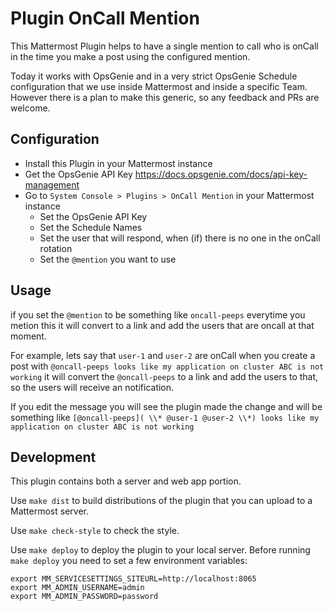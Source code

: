 # Plugin OnCall Mention

This Mattermost Plugin helps to have a single mention to call who is onCall in the time you make a post using the configured mention.

Today it works with OpsGenie and in a very strict OpsGenie Schedule configuration that we use inside Mattermost and inside a specific Team.
However there is a plan to make this generic, so any feedback and PRs are welcome.

## Configuration

- Install this Plugin in your Mattermost instance
- Get the OpsGenie API Key https://docs.opsgenie.com/docs/api-key-management
- Go to `System Console > Plugins > OnCall Mention` in your Mattermost instance
    - Set the OpsGenie API Key
    - Set the Schedule Names
    - Set the user that will respond, when (if) there is no one in the onCall rotation
    - Set the `@mention` you want to use


## Usage

if you set the `@mention` to be something like `oncall-peeps` everytime you metion this it will convert to a link and add the users that are oncall at that moment.

For example, lets say that `user-1` and `user-2` are onCall when you create a post with `@oncall-peeps looks like my application on cluster ABC is not working` it will convert the `@oncall-peeps` to a link and add the users to that, so the users will receive an notification.

If you edit the message you will see the plugin made the change and will be something like `[@oncall-peeps]( \\* @user-1 @user-2 \\*) looks like my application on cluster ABC is not working`

## Development

This plugin contains both a server and web app portion.

Use `make dist` to build distributions of the plugin that you can upload to a Mattermost server.

Use `make check-style` to check the style.

Use `make deploy` to deploy the plugin to your local server. Before running `make deploy` you need to set a few environment variables:

```
export MM_SERVICESETTINGS_SITEURL=http://localhost:8065
export MM_ADMIN_USERNAME=admin
export MM_ADMIN_PASSWORD=password
```